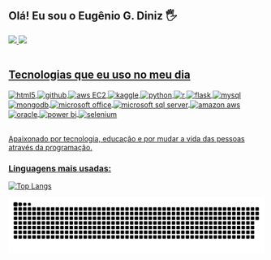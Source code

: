 ## Olá! Eu sou o Eugênio G. Diniz 🖐️

<div>
  <a href="https://github.com/eugeniogdiniz">
  <img height="170em" src="https://github-readme-stats.vercel.app/api?username=eugeniogdiniz&show_icons=true&theme=tokyonight&include_all_commits=true&rank_icon=github"/>
  <img height="170em" src="https://github-readme-stats.vercel.app/api/top-langs/?username=eugeniogdiniz&layout=compact&langs_counts=2&theme=tokyonight"/>
<div>  
<br>

## Tecnologias que eu uso no meu dia

<div style="display: inline_block">
  <img align="center" alt="html5" src="https://img.shields.io/badge/HTML5-E34F26?style=for-the-badge&logo=html5&logoColor=white" />
  <img align="center" alt="github" src="https://img.shields.io/badge/GitHub-100000?style=for-the-badge&logo=github&logoColor=white" />
  <img align="center" alt="aws EC2" src="https://img.shields.io/badge/Amazon%20EC2-FF9900.svg?style=for-the-badge&logo=Amazon-EC2&logoColor=white" />
  <img align="center" alt="kaggle" src="https://img.shields.io/badge/Kaggle-20BEFF?style=for-the-badge&logo=Kaggle&logoColor=white" />
  <img align="center" alt="python" src="https://img.shields.io/badge/Python-14354C?style=for-the-badge&logo=python&logoColor=white" />
  <img align="center" alt="r" src="https://img.shields.io/badge/R-276DC3?style=for-the-badge&logo=r&logoColor=white" />
  <img align="center" alt="flask" src="https://img.shields.io/badge/Flask-000000?style=for-the-badge&logo=flask&logoColor=white" />
  <img align="center" alt="mysql" src="https://img.shields.io/badge/MySQL-00000F?style=for-the-badge&logo=mysql&logoColor=white" />
  <img align="center" alt="mongodb" src="https://img.shields.io/badge/MongoDB-4EA94B?style=for-the-badge&logo=mongodb&logoColor=white" />
  <img align="center" alt="microsoft office" src="https://img.shields.io/badge/Microsoft_Office-D83B01?style=for-the-badge&logo=microsoft-office&logoColor=white" />
  <img align="center" alt="microsoft sql server" src="https://img.shields.io/badge/Microsoft_SQL_Server-CC2927?style=for-the-badge&logo=microsoft-sql-server&logoColor=white" />
  <img align="center" alt="amazon aws" src="https://img.shields.io/badge/Amazon_AWS-FF9900?style=for-the-badge&logo=amazonaws&logoColor=white" />
  <img align="center" alt="oracle" src="https://img.shields.io/badge/Oracle-F80000?style=for-the-badge&logo=oracle&logoColor=black" />
  <img align="center" alt="power bi" src="https://img.shields.io/badge/Power%20BI-F2C811.svg?style=for-the-badge&logo=Power-BI&logoColor=black" />
  <img align="center" alt="selenium" src="https://img.shields.io/badge/Selenium-43B02A.svg?style=for-the-badge&logo=Selenium&logoColor=white" />
</div><br/>

Apaixonado por tecnologia, educação e por mudar a vida das pessoas através da programação.

### Linguagens mais usadas:
[![Top Langs](https://github-readme-stats.vercel.app/api/top-langs/?username=eugeniogdiniz)](https://github.com/eugeniogdiniz/github-readme-stats)

<picture>
  <source media="(prefers-color-scheme: dark)" srcset="https://raw.githubusercontent.com/eugeniogdiniz/eugeniogdiniz/output/github-contribution-grid-snake-dark.svg">
  <source media="(prefers-color-scheme: light)" srcset="https://raw.githubusercontent.com/eugeniogdiniz/eugeniogdiniz/output/github-contribution-grid-snake.svg">
  <img alt="github contribution grid snake animation" src="https://raw.githubusercontent.com/eugeniogdiniz/eugeniogdiniz/output/github-contribution-grid-snake.svg">
</picture>
